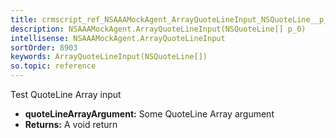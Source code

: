 ```yaml
---
title: crmscript_ref_NSAAAMockAgent_ArrayQuoteLineInput_NSQuoteLine__p_0
description: NSAAAMockAgent.ArrayQuoteLineInput(NSQuoteLine[] p_0)
intellisense: NSAAAMockAgent.ArrayQuoteLineInput
sortOrder: 8903
keywords: ArrayQuoteLineInput(NSQuoteLine[])
so.topic: reference
---
```



Test QuoteLine Array input



* **quoteLineArrayArgument:** Some QuoteLine Array argument
* **Returns:** A void return


